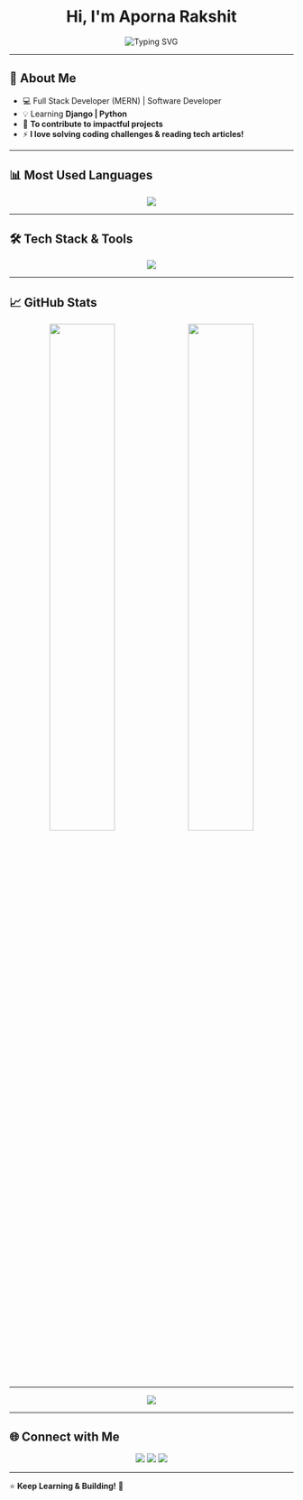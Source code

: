 <h1 align="center">Hi, I'm Aporna Rakshit</h1>

<p align="center">
  <img src="https://readme-typing-svg.herokuapp.com?font=Fira+Code&size=24&pause=1000&color=F75C7E&center=true&width=600&lines=Full+Stack+Developer;Problem+Solver;Tech+Learner;Passionate+About+Open+Source" alt="Typing SVG" />
</p>

---

## 🚀 About Me
- 💻 Full Stack Developer (MERN) | Software Developer  
- 💡 Learning **Django | Python**  
- 🎯 **To contribute to impactful projects**  
- ⚡ **I love solving coding challenges & reading tech articles!**  

---

## 📊 Most Used Languages
<p align="center">
  <img src="https://github-readme-stats.vercel.app/api/top-langs/?username=ApornaRakshit&langs_count=8&layout=compact&theme=tokyonight" />
</p>

---

## 🛠 Tech Stack & Tools
<p align="center">
  <img src="https://skillicons.dev/icons?i=react,nextjs,nodejs,express,mongodb,python,django,tailwind,js,html,css,git,github,vscode,figma,firebase" />
</p>

---

## 📈 GitHub Stats  
<p align="center">
  <img width="48%" src="https://github-readme-stats.vercel.app/api?username=ApornaRakshit&show_icons=true&theme=tokyonight" />
  <img width="48%" src="https://github-readme-streak-stats.herokuapp.com/?user=ApornaRakshit&theme=tokyonight" />
</p>

---

<p align="center">
  <img src="https://github-profile-summary-cards.vercel.app/api/cards/profile-details?username=ApornaRakshit&theme=radical" />
</p>


---

## 🌐 Connect with Me  
<p align="center">
  <a href="https://www.linkedin.com/in/apornarakshit/" target="_blank"><img src="https://img.shields.io/badge/LinkedIn-0A66C2?style=for-the-badge&logo=linkedin"></a>
  <a href="https://mail.google.com/mail/u/0/?tab=rm&ogbl#inbox"><img src="https://img.shields.io/badge/Email-D14836?style=for-the-badge&logo=gmail"></a>
   <a href="https://www.facebook.com/aporna.rakshit.5" target="_blank">
    <img src="https://img.shields.io/badge/Facebook-1877F2?style=for-the-badge&logo=facebook&logoColor=white">
  </a>
</p>

---

⭐ **Keep Learning & Building!** 🌟  
